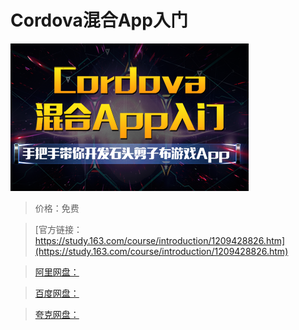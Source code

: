 # Cordova混合App入门

![img](../../../assets/study163/free/d92fff161cea43c1be4b4e5f34f13251.png)

> 价格：免费

> [官方链接：https://study.163.com/course/introduction/1209428826.htm](https://study.163.com/course/introduction/1209428826.htm)

> [阿里网盘：]()

> [百度网盘：]()

> [夸克网盘：]()
